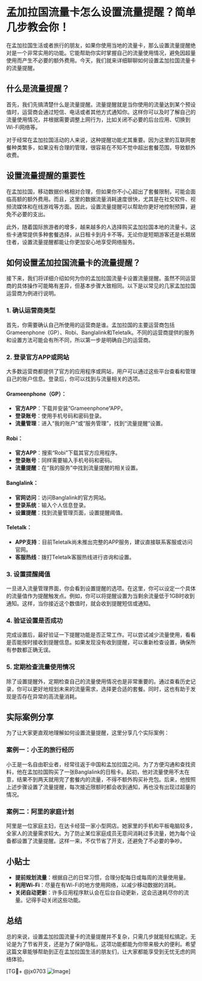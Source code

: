 # 孟加拉国流量卡怎么设置流量提醒？简单几步教会你！

在孟加拉国生活或者旅行的朋友，如果你使用当地的流量卡，那么设置流量提醒绝对是一个非常实用的功能。它能帮助你实时掌握自己的流量使用情况，避免因超量使用而产生不必要的额外费用。今天，我们就来详细聊聊如何设置孟加拉国流量卡的流量提醒。

## 什么是流量提醒？

首先，我们先搞清楚什么是流量提醒。流量提醒就是当你使用的流量达到某个预设值时，运营商会通过短信、电话或者其他方式通知你。这样你可以及时了解自己的流量使用情况，并根据需要调整上网行为，比如关闭不必要的后台应用、切换到Wi-Fi网络等。

对于经常在孟加拉国活动的人来说，这种提醒功能尤其重要。因为这里的互联网套餐种类繁多，如果没有合理的管理，很容易在不知不觉中超出套餐范围，导致额外收费。

## 设置流量提醒的重要性

在孟加拉国，移动数据价格相对合理，但如果你不小心超出了套餐限制，可能会面临高额的额外费用。而且，这里的数据流量消耗速度很快，尤其是在社交软件、视频流媒体和在线游戏等方面。因此，设置流量提醒可以帮助你更好地控制预算，避免不必要的支出。

此外，随着国际旅游者的增多，越来越多的人选择购买孟加拉国本地的流量卡。这些卡通常提供多种套餐选择，从日租卡到月卡不等。无论你是短期游客还是长期居住者，设置流量提醒都能让你更加安心地享受网络服务。

## 如何设置孟加拉国流量卡的流量提醒？

接下来，我们将详细介绍如何为你的孟加拉国流量卡设置流量提醒。虽然不同运营商的具体操作可能略有差异，但基本步骤大致相同。以下是以常见的几家孟加拉国运营商为例进行说明。

### 1. 确认运营商类型

首先，你需要确认自己所使用的运营商是谁。孟加拉国的主要运营商包括Grameenphone（GP）、Robi、Banglalink和Teletalk。不同的运营商提供的服务和设置方法可能会有所不同，所以第一步是明确自己的运营商。

### 2. 登录官方APP或网站

大多数运营商都提供了官方的应用程序或网站，用户可以通过这些平台查看和管理自己的账户信息。登录后，你可以找到与流量相关的选项。

#### Grameenphone（GP）：
- **官方APP**：下载并安装“Grameenphone”APP。
- **登录账号**：使用手机号码和密码登录。
- **流量管理**：进入“我的账户”或“服务管理”，找到“流量提醒”设置。

#### Robi：
- **官方APP**：搜索“Robi”下载其官方应用程序。
- **登录账号**：同样需要输入手机号码和密码。
- **流量提醒**：在“我的服务”中找到流量提醒的相关设置。

#### Banglalink：
- **官网访问**：访问Banglalink的官方网站。
- **登录系统**：输入个人信息登录。
- **设置提醒**：找到流量管理页面，设置提醒阈值。

#### Teletalk：
- **APP支持**：目前Teletalk尚未推出完整的APP服务，建议直接联系客服或访问官网。
- **客服热线**：拨打Teletalk客服热线进行咨询和设置。

### 3. 设置提醒阈值

一旦进入流量管理界面，你会看到设置提醒的选项。在这里，你可以设定一个具体的流量值作为提醒触发点。例如，你可以将提醒设置为当剩余流量低于1GB时收到通知。这样，当你接近这个数值时，就会收到提醒短信或通知。

### 4. 验证设置是否成功

完成设置后，最好验证一下提醒功能是否正常工作。可以尝试减少流量使用，看看是否能按时接收到提醒信息。如果发现没有收到提醒，可以重新检查设置，确保所有参数都正确无误。

### 5. 定期检查流量使用情况

除了设置提醒外，定期检查自己的流量使用情况也是非常重要的。通过查看历史记录，你可以更好地规划未来的流量需求，选择更合适的套餐。同时，这也有助于发现是否存在异常的高流量消耗。

## 实际案例分享

为了让大家更直观地理解如何设置流量提醒，这里分享几个实际案例：

### 案例一：小王的旅行经历

小王是一名自由职业者，经常往返于中国和孟加拉国之间。为了方便沟通和查找资料，他在孟加拉国购买了一张Banglalink的日租卡。起初，他对流量使用不太在意，结果不到两天就用完了套餐内的流量，不得不额外购买补充包。后来，他按照上述步骤设置了流量提醒，每次接近限额时都会收到通知，再也没有出现过超量的情况。

### 案例二：阿里的家庭计划

阿里是一位家庭主妇，在达卡经营一家小型网店。她家里的手机和平板电脑较多，全家人的流量需求较大。为了防止某位家庭成员无意间消耗过多流量，她为每个设备都设置了流量提醒。这样一来，不仅节省了开支，还避免了不必要的争吵。

## 小贴士

- **提前规划流量**：根据自己的日常习惯，合理分配每日或每周的流量使用量。
- **利用Wi-Fi**：尽量在有Wi-Fi的地方使用网络，以减少移动数据的消耗。
- **关闭自动更新**：许多应用程序默认会在后台自动更新，这会迅速耗尽你的流量。记得手动关闭这些功能。

## 总结

总的来说，设置孟加拉国流量卡的流量提醒并不复杂，只需几步就能轻松搞定。无论是为了节省开支，还是为了保护隐私，这项功能都能为你带来极大的便利。希望这篇文章能够帮助到正在孟加拉国生活的朋友们，让大家都能享受到无忧无虑的网络体验。

[TG💪+ @jx0703 ![Image](https://github.com/user-attachments/assets/dbca1d08-cadb-493c-b0ec-ad6f7a83f270)]